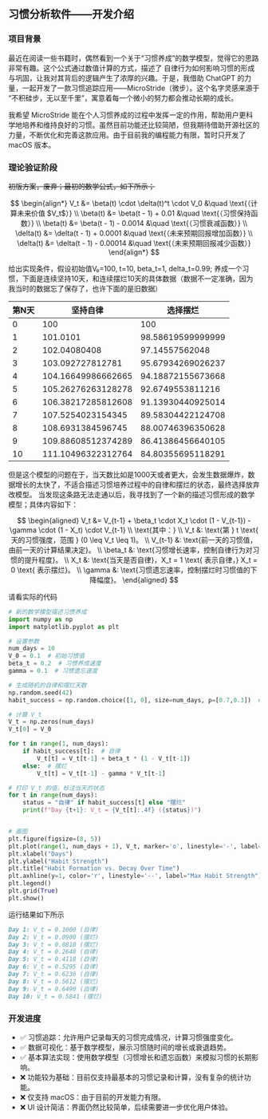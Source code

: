 ## 习惯分析软件——开发介绍

### 项目背景
最近在阅读一些书籍时，偶然看到一个关于“习惯养成”的数学模型，觉得它的思路非常有趣。这个公式通过数值计算的方式，描述了 自律行为如何影响习惯的形成与巩固，让我对其背后的逻辑产生了浓厚的兴趣。于是，我借助 ChatGPT 的力量，一起开发了一款习惯追踪应用——MicroStride（微步）。这个名字灵感来源于 “不积硅步，无以至千里”，寓意着每一个微小的努力都会推动长期的成长。

我希望 MicroStride 能在个人习惯养成的过程中发挥一定的作用，帮助用户更科学地培养和维持良好的习惯。虽然目前功能还比较简陋，但我期待借助开源社区的力量，不断优化和完善这款应用。由于目前我的编程能力有限，暂时只开发了 macOS 版本。

### 理论验证阶段
~~初版方案，废弃；最初的数学公式，如下所示；~~

$$
\begin{align*}
    V_t &= \beta(t) \cdot \delta(t)^t \cdot V_0  &\quad \text{（计算未来价值 $V_t$）} \\
    \beta(t) &= \beta(t - 1) + 0.01  &\quad \text{（习惯保持函数）} \\  
    \beta(t) &= \beta(t - 1) - 0.0014 &\quad \text{（习惯衰减函数）} \\  
    \delta(t) &= \delta(t - 1) + 0.0001  &\quad \text{（未来预期回报增加函数）} \\  
    \delta(t) &= \delta(t - 1) - 0.00014  &\quad \text{（未来预期回报减少函数）} 
\end{align*}
$$

给出实现条件，假设初始值V₀=100, t=10, beta_t=1, delta_t=0.99; 养成一个习惯，下面是连续坚持10天，和连续摆烂10天的具体数据（数据不一定准确，因为我当时的数据忘了保存了，也许下面的是旧数据）

| 第N天 | 坚持自律           | 选择摆烂          |
| ----- | ------------------ | ----------------- |
| 0     | 100                | 100               |
| 1     | 101.0101           | 98.58619599999999 |
| 2     | 102.04080408       | 97.14557562048    |
| 3     | 103.092727812781   | 95.67934269026237 |
| 4     | 104.16649986662665 | 94.18872155673668 |
| 5     | 105.26276263128278 | 92.6749553811216  |
| 6     | 106.38217285812608 | 91.13930440925014 |
| 7     | 107.5254023154345  | 89.58304422124708 |
| 8     | 108.6931384596745  | 88.00746396350628 |
| 9     | 109.88608512374289 | 86.41386456640105 |
| 10    | 111.10496322312764 | 84.80355695118291 |

但是这个模型的问题在于，当天数比如是1000天或者更大，会发生数据爆炸，数据增长的太快了，不适合描述习惯培养过程中的自律和摆烂的状态，最终选择放弃改模型。
当发现这条路无法走通以后，我寻找到了一个新的描述习惯形成的数学模型；具体内容如下：

$$
\begin{aligned}
V_t &= V_{t-1} + \beta_t \cdot X_t \cdot (1 - V_{t-1}) - \gamma \cdot (1 - X_t) \cdot V_{t-1} \\
\text{其中：} \\
V_t &: \text{第 } t \text{ 天的习惯强度，范围 } (0 \leq V_t \leq 1)。 \\
V_{t-1} &: \text{前一天的习惯值，由前一天的计算结果决定}。 \\
\beta_t &: \text{习惯增长速率，控制自律行为对习惯的提升程度}。 \\
X_t &: \text{当天是否自律}，X_t = 1 \text{ 表示自律，} X_t = 0 \text{ 表示摆烂}。 \\
\gamma &: \text{习惯遗忘速率，控制摆烂时习惯值的下降幅度}。
\end{aligned}
$$


请看实际的代码

```python
# 新的数学模型描述习惯养成
import numpy as np
import matplotlib.pyplot as plt

# 设置参数
num_days = 10
V_0 = 0.1  # 初始习惯值
beta_t = 0.2  # 习惯养成速度
gamma = 0.1  # 习惯遗忘速度

# 生成随机的自律和摆烂天数
np.random.seed(42)
habit_success = np.random.choice([1, 0], size=num_days, p=[0.7,0.3])  # 前一个参数自律，后一个参数摆烂

# 计算 V_t
V_t = np.zeros(num_days)
V_t[0] = V_0

for t in range(1, num_days):
    if habit_success[t]:  # 自律
        V_t[t] = V_t[t-1] + beta_t * (1 - V_t[t-1])
    else:  # 摆烂
        V_t[t] = V_t[t-1] - gamma * V_t[t-1]

# 打印 V_t 的值，标注当天的状态
for t in range(num_days):
    status = "自律" if habit_success[t] else "摆烂"
    print(f"Day {t+1}: V_t = {V_t[t]:.4f} ({status})")


# 画图
plt.figure(figsize=(8, 5))
plt.plot(range(1, num_days + 1), V_t, marker='o', linestyle='-', label="Habit Strength (V_t)")
plt.xlabel("Days")
plt.ylabel("Habit Strength")
plt.title("Habit Formation vs. Decay Over Time")
plt.axhline(y=1, color='r', linestyle='--', label="Max Habit Strength")
plt.legend()
plt.grid(True)
plt.show()
```

运行结果如下所示

```markdown
Day 1: V_t = 0.1000 (自律)
Day 2: V_t = 0.0900 (摆烂)
Day 3: V_t = 0.0810 (摆烂)
Day 4: V_t = 0.2648 (自律)
Day 5: V_t = 0.4118 (自律)
Day 6: V_t = 0.5295 (自律)
Day 7: V_t = 0.6236 (自律)
Day 8: V_t = 0.5612 (摆烂)
Day 9: V_t = 0.6490 (自律)
Day 10: V_t = 0.5841 (摆烂)
```
### 开发进度
- ✅ 习惯追踪：允许用户记录每天的习惯完成情况，计算习惯强度变化。
- ✅ 数据可视化：基于数学模型，展示习惯随时间的增长或衰退趋势。
- ✅ 基本算法实现：使用数学模型（习惯增长和遗忘函数）来模拟习惯的长期影响。
- ❌ 功能较为基础：目前仅支持最基本的习惯记录和计算，没有复杂的统计功能。
- ❌ 仅支持 macOS：由于目前的开发能力有限。
- ❌ UI 设计简洁：界面仍然比较简单，后续需要进一步优化用户体验。

